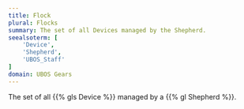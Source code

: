 ```yaml
---
title: Flock
plural: Flocks
summary: The set of all Devices managed by the Shepherd.
seealsoterm: [
    'Device',
    'Shepherd',
    'UBOS_Staff'
]
domain: UBOS Gears
---
```


The set of all {{% gls Device %}} managed by a {{% gl Shepherd %}}.

